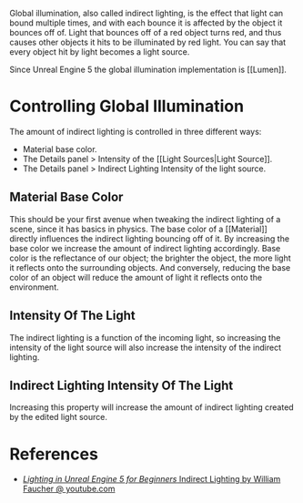 Global illumination, also called indirect lighting, is the effect that light can bound multiple times, and with each bounce it is affected by the object it bounces off of.
Light that bounces off of a red object turns red, and thus causes other objects it hits to be illuminated by red light.
You can say that every object hit by light becomes a light source.

Since Unreal Engine 5 the global illumination implementation is [[Lumen]].

# Controlling Global Illumination
The amount of indirect lighting is controlled in three different ways:
- Material base color.
- The Details panel > Intensity of the [[Light Sources|Light Source]].
- The Details panel > Indirect Lighting Intensity of the light source.


## Material Base Color

This should be your first avenue when tweaking the indirect lighting of a scene, since it has basics in physics.
The base color of a [[Material]] directly influences the indirect lighting bouncing off of it.
By increasing the base color we increase the amount of indirect lighting accordingly.
Base color is the reflectance of our object; the brighter the object, the more light it reflects onto the surrounding objects.
And conversely, reducing the base color of an object will reduce the amount of light it reflects onto the environment.

## Intensity Of The Light

The indirect lighting is a function of the incoming light, so increasing the intensity of the light source will also increase the intensity of the indirect lighting.


## Indirect Lighting Intensity Of The Light

Increasing this property will increase the amount of indirect lighting created by the edited light source.


# References

- [_Lighting in Unreal Engine 5 for Beginners_ Indirect Lighting by William Faucher @ youtube.com](https://youtu.be/fSbBsXbjxPo?t=1067)

